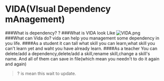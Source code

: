 VIDA(VIsual Dependency mAnagement)
=========
###What is dependency?
?
###What is VIDA look Like
![VIDA.png](https://ooo.0o0.ooo/2016/02/09/56b9d721afe6d.png)
###What can Vida do?
vida can help you management some dependency in you life.
####As a student
it can tall what skill you can learn,what skill you can't learn yet and waht you have already learn.
####As a teacher
You can delete/add a dependency,delete/add a skill,rename skill,change a skill's name.
And all of them can save in file(which mean you needn't to do it again and again)




> ? is mean this wait to update.
